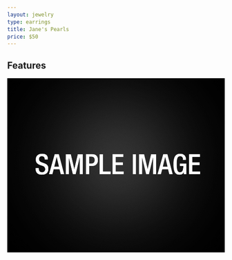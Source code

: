 ```yaml
---
layout: jewelry
type: earrings
title: Jane's Pearls
price: $50
---
```


<!-- Paragraphs --->

<!-- H2 -->
## Features

![Jane's Pearls](../../images/jewelry/earrings/sample-image.jpg)